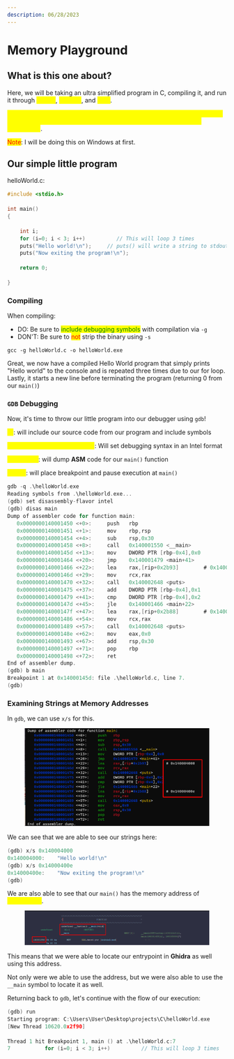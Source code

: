 ```yaml
---
description: 06/28/2023
---
```


# Memory Playground

## What is this one about?

Here, we will be taking an ultra simplified program in C, compiling it, and run it through <mark style="color:yellow;">Ghidra</mark>, <mark style="color:yellow;">x64dbg</mark>, and <mark style="color:yellow;">GDB</mark>.

<mark style="color:yellow;">The motivation behind this is to one day become better with understanding memory and programming. Ultimately, leading to getting into binary exploitation</mark>.

<mark style="color:red;">Note</mark>: I will be doing this on Windows at first.

## Our simple little program

helloWorld.c:

```c
#include <stdio.h>

int main()
{

    int i;
    for (i=0; i < 3; i++)          // This will loop 3 times
    puts("Hello world!\n");     // puts() will write a string to stdout up to but not including the null char
    puts("Now exiting the program!\n");
    
    return 0;

}
```

### Compiling

When compiling:

* DO: Be sure to <mark style="color:green;">include debugging symbols</mark> with compilation via `-g`
* DON'T: Be sure to <mark style="color:red;">not</mark> strip the binary using `-s`

```
gcc -g helloWorld.c -o helloWorld.exe
```

Great, we now have a compiled Hello World program that simply prints "Hello world" to the console and is repeated three times due to our for loop. Lastly, it starts a new line before terminating the program (returning 0 from our `main()`)

### `GDB` Debugging

Now, it's time to throw our little program into our debugger using `gdb`!

<mark style="color:yellow;">`-q`</mark>: will include our source code from our program and include symbols

<mark style="color:yellow;">`set disassembly-flavor intel`</mark>: Will set debugging syntax in an Intel format

<mark style="color:yellow;">`disas main`</mark>: will dump **ASM** code for our `main()` function

<mark style="color:yellow;">`b main`</mark>: will place breakpoint and pause execution at `main()`

```c
gdb -q .\helloWorld.exe
Reading symbols from .\helloWorld.exe...
(gdb) set disassembly-flavor intel
(gdb) disas main
Dump of assembler code for function main:
   0x0000000140001450 <+0>:     push   rbp
   0x0000000140001451 <+1>:     mov    rbp,rsp
   0x0000000140001454 <+4>:     sub    rsp,0x30
   0x0000000140001458 <+8>:     call   0x140001550 <__main>
   0x000000014000145d <+13>:    mov    DWORD PTR [rbp-0x4],0x0
   0x0000000140001464 <+20>:    jmp    0x140001479 <main+41>
   0x0000000140001466 <+22>:    lea    rax,[rip+0x2b93]        # 0x140004000
   0x000000014000146d <+29>:    mov    rcx,rax
   0x0000000140001470 <+32>:    call   0x140002648 <puts>
   0x0000000140001475 <+37>:    add    DWORD PTR [rbp-0x4],0x1
   0x0000000140001479 <+41>:    cmp    DWORD PTR [rbp-0x4],0x2
   0x000000014000147d <+45>:    jle    0x140001466 <main+22>
   0x000000014000147f <+47>:    lea    rax,[rip+0x2b88]        # 0x14000400e
   0x0000000140001486 <+54>:    mov    rcx,rax
   0x0000000140001489 <+57>:    call   0x140002648 <puts>
   0x000000014000148e <+62>:    mov    eax,0x0
   0x0000000140001493 <+67>:    add    rsp,0x30
   0x0000000140001497 <+71>:    pop    rbp
   0x0000000140001498 <+72>:    ret
End of assembler dump.
(gdb) b main
Breakpoint 1 at 0x14000145d: file .\helloWorld.c, line 7.
(gdb)
```

### Examining Strings at Memory Addresses

In `gdb`, we can use `x/s` for this.

<figure><img src="../.gitbook/assets/image (18).png" alt=""><figcaption></figcaption></figure>

We can see that we are able to see our strings here:

```c
(gdb) x/s 0x140004000
0x140004000:    "Hello world!\n"
(gdb) x/s 0x14000400e
0x14000400e:    "Now exiting the program!\n"
(gdb)
```

We are also able to see that our `main()` has the memory address of <mark style="color:yellow;">`0x130001550`</mark>.

<figure><img src="../.gitbook/assets/image (6).png" alt=""><figcaption></figcaption></figure>

This means that we were able to locate our entrypoint in **Ghidra** as well using this address.&#x20;

Not only were we able to use the address, but we were also able to use the `__main` symbol to locate it as well.&#x20;

Returning back to `gdb`, let's continue with the flow of our execution:

```c
(gdb) run
Starting program: C:\Users\User\Desktop\projects\C\helloWorld.exe
[New Thread 10620.0x2f90]

Thread 1 hit Breakpoint 1, main () at .\helloWorld.c:7
7           for (i=0; i < 3; i++)          // This will loop 3 times
```
